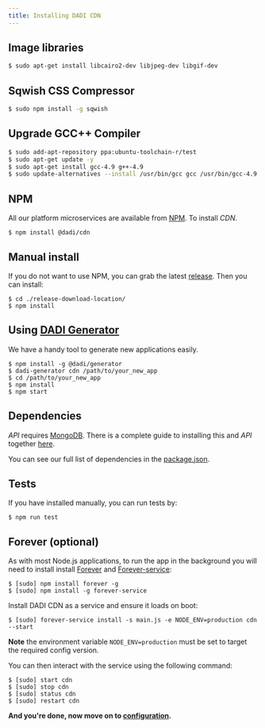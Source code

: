 ```yaml
---
title: Installing DADI CDN
---
```


## Image libraries

```bash
$ sudo apt-get install libcairo2-dev libjpeg-dev libgif-dev
```

## Sqwish CSS Compressor

```bash
$ sudo npm install -g sqwish
```

## Upgrade GCC++ Compiler

```bash
$ sudo add-apt-repository ppa:ubuntu-toolchain-r/test
$ sudo apt-get update -y
$ sudo apt-get install gcc-4.9 g++-4.9
$ sudo update-alternatives --install /usr/bin/gcc gcc /usr/bin/gcc-4.9 60 --slave /usr/bin/g++ g++ /usr/bin/g++-4.9
```

## NPM

All our platform microservices are available from [NPM](https://www.npmjs.com/). To install *CDN*.

```
$ npm install @dadi/cdn
```

## Manual install

If you do not want to use NPM, you can grab the latest [release](https://github.com/dadi/cdn/releases). Then you can install:

```
$ cd ./release-download-location/
$ npm install
```

## Using [DADI Generator](https://github.com/dadi/generator)

We have a handy tool to generate new applications easily.

```
$ npm install -g @dadi/generator
$ dadi-generator cdn /path/to/your_new_app
$ cd /path/to/your_new_app
$ npm install
$ npm start
```

## Dependencies

*API* requires [MongoDB](https://www.mongodb.com/). There is a complete guide to installing this and *API* together [here]().

You can see our full list of dependencies in the [package.json](https://github.com/dadi/cdn/blob/master/package.json).

## Tests

If you have installed manually, you can run tests by:

```
$ npm run test
```

## Forever (optional)

As with most Node.js applications, to run the app in the background you will need to install install [Forever](https://github.com/nodejitsu/forever) and [Forever-service](https://github.com/zapty/forever-service):

```
$ [sudo] npm install forever -g
$ [sudo] npm install -g forever-service
```

Install DADI CDN as a service and ensure it loads on boot:

```
$ [sudo] forever-service install -s main.js -e NODE_ENV=production cdn --start
```

**Note** the environment variable `NODE_ENV=production` must be set to target the required config version.

You can then interact with the service using the following command:

```
$ [sudo] start cdn
$ [sudo] stop cdn
$ [sudo] status cdn
$ [sudo] restart cdn
```

**And you're done, now move on to [configuration](/cdn/getting-started/configuration/).**